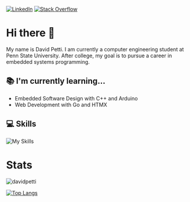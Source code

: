<a href="https://www.linkedin.com/in/david-petti/">![LinkedIn](https://img.shields.io/badge/linkedin-%230077B5.svg?style=for-the-badge&logo=linkedin&logoColor=white)</a>
<a href='https://stackoverflow.com/users/21190502/david-petti'>![Stack Overflow](https://img.shields.io/badge/-Stackoverflow-FE7A16?style=for-the-badge&logo=stack-overflow&logoColor=white)</a>

# Hi there 👋

My name is David Petti. I am currently a computer engineering student at Penn State University. After college, my goal is to pursue a career in embedded systems programming.

## 📚 I'm currently learning...

- Embedded Software Design with C++ and Arduino
- Web Development with Go and HTMX

## 💻 Skills

![My Skills](https://skillicons.dev/icons?i=ts,react,express,vite,py,java,postgres,docker,kubernetes,linux,git)

# Stats

<p align="left"> <img src="https://github-readme-stats.vercel.app/api?username=davidpetti&show_icons=true&theme=dracula" alt="davidpetti" />

[![Top Langs](https://github-readme-stats.vercel.app/api/top-langs/?username=davidpetti&layout=compact&theme=dracula)](https://github.com/davidpetti/github-readme-stats)
